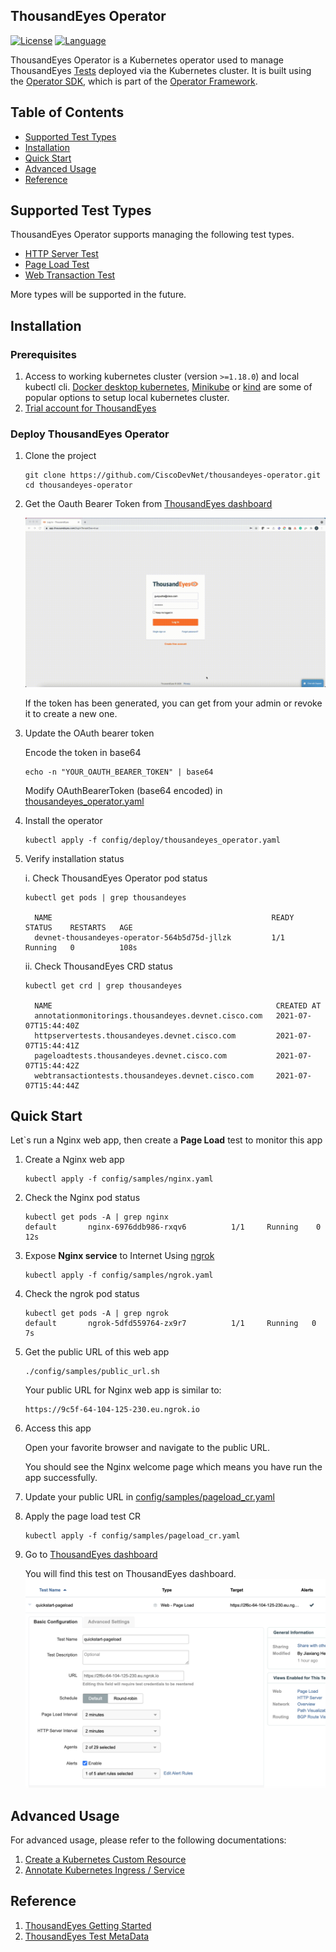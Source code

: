 ## ThousandEyes Operator
[![License](https://img.shields.io/badge/license-Apache%202-4EB1BA.svg)](https://www.apache.org/licenses/LICENSE-2.0.html)
[![Language](https://img.shields.io/badge/Language-Go-blue.svg)](https://golang.org/)

ThousandEyes Operator is a Kubernetes operator used to manage ThousandEyes [Tests](https://developer.thousandeyes.com/v6/tests/) deployed via the Kubernetes cluster.
It is built using the [Operator SDK](https://github.com/operator-framework/operator-sdk), which is part of the [Operator Framework](https://github.com/operator-framework/).

## Table of Contents
* [Supported Test Types](#supported-test-types)
* [Installation](#installation)
* [Quick Start](#quick-start)
* [Advanced Usage](#advanced-usage)
* [Reference](#reference)

## Supported Test Types
ThousandEyes Operator supports managing the following test types.
- [HTTP Server Test](https://docs.thousandeyes.com/product-documentation/internet-and-wan-monitoring/tests/http-server-tests)
- [Page Load Test](https://docs.thousandeyes.com/product-documentation/browser-synthetics/page-load-tests)
- [Web Transaction Test](https://docs.thousandeyes.com/product-documentation/browser-synthetics/transaction-tests)

More types will be supported in the future.

## Installation

### Prerequisites
1. Access to working kubernetes cluster (version `>=1.18.0`) and local kubectl cli. [Docker desktop kubernetes](https://docs.docker.com/desktop/kubernetes/), [Minikube](https://minikube.sigs.k8s.io/docs/start/) or [kind](https://kind.sigs.k8s.io/) are some of popular options to setup local kubernetes cluster.
2. [Trial account for ThousandEyes](https://www.thousandeyes.com/lps/network-monitoring/#lps-free-trial)

### Deploy ThousandEyes Operator

1. Clone the project
   ```
   git clone https://github.com/CiscoDevNet/thousandeyes-operator.git
   cd thousandeyes-operator
   ```

2. Get the Oauth Bearer Token from [ThousandEyes dashboard](https://app.thousandeyes.com/login)

   ![Oauth Bearer Token](./docs/thousandeyes_token.gif)

   If the token has been generated, you can get from your admin or revoke it to create a new one. 

3. Update the OAuth bearer token

   Encode the token in base64
   ```
   echo -n "YOUR_OAUTH_BEARER_TOKEN" | base64
   ```

   Modify OAuthBearerToken (base64 encoded) in [thousandeyes_operator.yaml](./config/deploy/thousandeyes_operator.yaml#L7)

4. Install the operator
   ```
   kubectl apply -f config/deploy/thousandeyes_operator.yaml
   ```

5. Verify installation status

   i. Check ThousandEyes Operator pod status
   ```
   kubectl get pods | grep thousandeyes
   
     NAME                                                 READY   STATUS    RESTARTS   AGE
     devnet-thousandeyes-operator-564b5d75d-jllzk         1/1     Running   0          108s
   ```
   ii. Check ThousandEyes CRD status
   ```
   kubectl get crd | grep thousandeyes
   
     NAME                                                  CREATED AT
     annotationmonitorings.thousandeyes.devnet.cisco.com   2021-07-07T15:44:40Z
     httpservertests.thousandeyes.devnet.cisco.com         2021-07-07T15:44:41Z
     pageloadtests.thousandeyes.devnet.cisco.com           2021-07-07T15:44:42Z
     webtransactiontests.thousandeyes.devnet.cisco.com     2021-07-07T15:44:44Z 
   ```

## Quick Start

Let`s run a Nginx web app, then create a **Page Load** test to monitor this app

1. Create a Nginx web app
   ```
   kubectl apply -f config/samples/nginx.yaml
   ```
2. Check the Nginx pod status
   ```
   kubectl get pods -A | grep nginx
   default       nginx-6976ddb986-rxqv6          1/1     Running    0        12s
   ```
3. Expose **Nginx service** to Internet Using [ngrok](https://ngrok.com/)
   ```
   kubectl apply -f config/samples/ngrok.yaml  
   ```
4. Check the ngrok pod status
   ```
   kubectl get pods -A | grep ngrok
   default       ngrok-5dfd559764-zx9r7          1/1     Running   0         7s
   ```
5. Get the public URL of this web app
   ```
   ./config/samples/public_url.sh
   ```
   Your public URL for Nginx web app is similar to:
   ```
   https://9c5f-64-104-125-230.eu.ngrok.io
   ```
6. Access this app

   Open your favorite browser and navigate to the public URL.

   You should see the Nginx welcome page which means you have run the app successfully.

7. Update your public URL in [config/samples/pageload_cr.yaml](./config/samples/pageload_cr.yaml#L6)
8. Apply the page load test CR
   ```
   kubectl apply -f config/samples/pageload_cr.yaml
   ```
9. Go to [ThousandEyes dashboard](https://app.thousandeyes.com/settings/tests/?tab=settings)

   You will find this test on ThousandEyes dashboard.
   ![Page Load Test](./docs/pageload-test.png)

## Advanced Usage
For advanced usage, please refer to the following documentations:
1. [Create a Kubernetes Custom Resource](./docs/custom_resource.md)
2. [Annotate Kubernetes Ingress / Service](./docs/annotations.md)

## Reference
1. [ThousandEyes Getting Started](https://docs.thousandeyes.com/product-documentation/getting-started)
2. [ThousandEyes Test MetaData](https://developer.thousandeyes.com/v6/tests/#/test_metadata)












